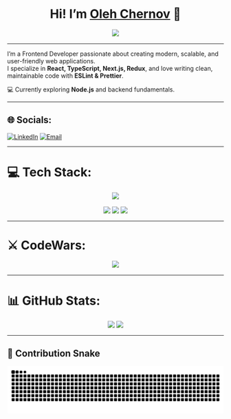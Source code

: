 <h1 align="center">
  Hi! I’m <a href="https://www.linkedin.com/in/oleh-chernov-9ab27a262/" target="_blank">Oleh Chernov</a> 👋
</h1>

<p align="center">
  <img src="https://readme-typing-svg.demolab.com?font=Fira+Code&pause=1000&color=00C7B7&center=true&vCenter=true&width=600&lines=Frontend+Developer;React+%7C+TypeScript+%7C+Next.js;Focus+on+Clean+Code;Always+Learning+New+Things" />
</p>

---

I’m a Frontend Developer passionate about creating modern, scalable, and user-friendly web applications.  
I specialize in **React, TypeScript, Next.js, Redux**, and love writing clean, maintainable code with **ESLint & Prettier**.  

💻 Currently exploring **Node.js** and backend fundamentals.  

---

## 🌐 Socials:
[![LinkedIn](https://img.shields.io/badge/LinkedIn-%230077B5.svg?logo=linkedin&logoColor=white)](https://www.linkedin.com/in/oleh-chernov-9ab27a262/) 
[![Email](https://img.shields.io/badge/Email-D14836?logo=gmail&logoColor=white)](mailto:oleh.chernov.fs@gmail.com)

---

# 💻 Tech Stack:
<p align="center">
  <img src="https://skillicons.dev/icons?i=html,css,js,ts,react,nextjs,redux,tailwind,sass,materialui,vite,git,github,figma,postgres" />
</p>
<p align="center">
  <img src="https://img.shields.io/badge/ESLint-4B3263?style=for-the-badge&logo=eslint&logoColor=white" />
  <img src="https://img.shields.io/badge/Prettier-F7B93E?style=for-the-badge&logo=prettier&logoColor=black" />
  <img src="https://skillicons.dev/icons?i=npm,gulp,babel,postman" />
</p>

---

# ⚔️ CodeWars:
<p align="center">
  <img src="https://www.codewars.com/users/Nineuito/badges/large" />
</p>

---

# 📊 GitHub Stats:
<div align="center">
  <img src="https://github-readme-stats.vercel.app/api?username=nineuito&theme=tokyonight&hide_border=false&include_all_commits=true&count_private=true" height="200"/>
  <img src="https://github-readme-stats.vercel.app/api/top-langs/?username=nineuito&theme=tokyonight&layout=compact&hide_border=false" height="200"/>
</div>

---

## 🐍 Contribution Snake
<p align="center">
  <img src="https://github.com/nineuito/nineuito/blob/output/github-contribution-grid-snake-dark.svg" alt="snake animation" />
</p>
